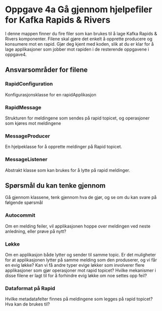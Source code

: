# Oppgave 4a Gå gjennom hjelpefiler for Kafka Rapids & Rivers

I denne mappen finner du fire filer som kan brukes til å lage Kafka Rapids & Rivers komponenter.
Filene skal gjøre det enkelt å opprette producere og konsumere mot en rapid. Gjør deg kjent med koden,
slik at du er klar for å lage applikasjoner som jobber mot rapiden i de resterende oppgavene i oppgave4.

## Ansvarsområder for filene

### RapidConfiguration
Konfigurasjonsklasse for en rapidApplikasjon

### RapidMessage
Strukturen for meldingene som sendes på rapid topicet, og operasjoner som kjøres mot meldingene

### MessageProducer
En hjelpeklasse for å opprette meldinger på Rapid topicet.

### MessageListener
Abstrakt klasse som kan brukes for å lytte på rapid meldinger.

## Spørsmål du kan tenke gjennom
Gå gjennom klassene, tenk gjennom hva de gjør, og se om du kan svare på følgende spørsmål

### Autocommit
Om en melding feiler, vil applikasjonen hoppe over meldingen ved neste anledning, eller prøve på nytt?

### Løkke
Om en applikasjon både lytter og sender til samme topic. Er det muligheter for at applikasjonen lytter på samme melding som den produserer, og vi får en evig løkke?
Kan vi få andre typer evige løkker som involverer flere applikasjoner som gjør operasjoner mot rapid topicet?
Hvilke mekanismer i disse filene er lagt til for å forhindre evig løkke om noe settes opp feil?

### Dataformat på Rapid
Hvilke metadatafelter finnes på meldingene som legges på rapid topicet? Hva kan de brukes til?
